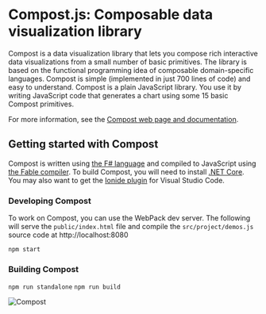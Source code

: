 # Compost.js: Composable data visualization library

Compost is a data visualization library that lets you compose rich interactive data visualizations
from a small number of basic primitives. The library is based on the functional programming idea of
composable domain-specific languages. Compost is simple (implemented in just 700 lines of code) and
easy to understand. Compost is a plain JavaScript library. You use it by writing JavaScript code
that generates a chart using some 15 basic Compost primitives.

For more information, see the [Compost web page and documentation](https://compostjs.github.io/compost).

## Getting started with Compost

Compost is written using [the F# language](https://fsharp.org) and compiled to JavaScript
using [the Fable compiler](https://fable.io). To build Compost, you will need to install
[.NET Core](https://dotnet.microsoft.com/download). You may also want to get the
[Ionide plugin](http://ionide.io/) for Visual Studio Code.

### Developing Compost
To work on Compost, you can use the WebPack dev server. The following will serve the
`public/index.html` file and compile the `src/project/demos.js` source code at
http://localhost:8080

```
npm start
```

### Building Compost
`npm run standalone` `npm run build`



![Compost](https://github.com/compostjs/compost/raw/master/compost.gif)
